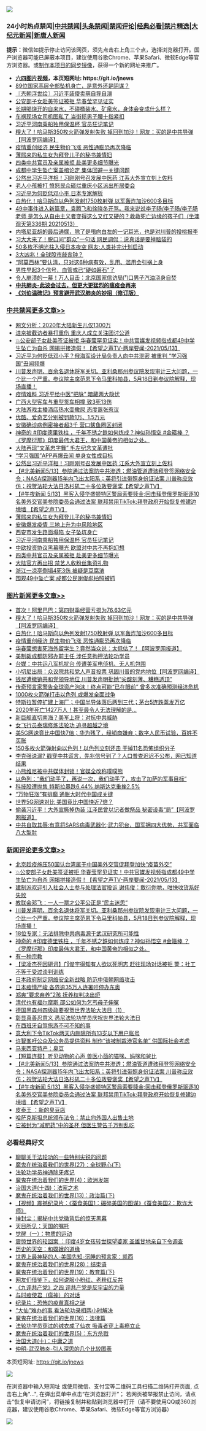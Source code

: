 ![](https://raw.githubusercontent.com/fqnews/bnews/master/64photo/fqnews-qr.jpg)

<div id="tt">
<h3>24小时热点禁闻|<a href="#%E4%B8%AD%E5%85%B1%E7%A6%81%E9%97%BB%E6%9B%B4%E5%A4%9A%E6%96%87%E7%AB%A0">中共禁闻</a>|<a href="#%E5%9B%BE%E7%89%87%E6%96%B0%E9%97%BB%E6%9B%B4%E5%A4%9A%E6%96%87%E7%AB%A0">头条禁闻</a>|<a href="#%E6%96%B0%E9%97%BB%E8%AF%84%E8%AE%BA%E6%9B%B4%E5%A4%9A%E6%96%87%E7%AB%A0">禁闻评论|<a href="#%E5%BF%85%E7%9C%8B%E7%BB%8F%E5%85%B8%E5%A5%BD%E6%96%87">经典必看|<a href="/video.md#%E7%A6%81%E7%89%87%E7%B2%BE%E9%80%89">禁片精选</a>|<a href="https://github.com/fqnews/djy/blob/master/gb/nf1351518.md#1">大纪元新闻</a>|<a href="https://github.com/fqnews/ntdtv/blob/master/gb/prog204.md#1">新唐人新闻</a></h3>
<div><b>提示：</b>微信如提示停止访问该网页，须先点击右上角三个点，选择浏览器打开。国产浏览器可能已屏蔽本项目，建议使用谷歌Chrome、苹果Safari、微软Edge等官方浏览器。或<a href="https://github.com/fqnews/bnews/blob/master/%E5%88%B6%E4%BD%9Cgit%E7%A6%81%E9%97%BB%E9%95%9C%E5%83%8F.md">制作本项目的同步镜像</a>，获得一个新的网址来推广。</div>
<ul>
<li><b><a href="http://d1.bdrive.tk/64.mp4" target="_blank">六四图片视频</a>，本页短网址: https://git.io/jnews</b></li>
<li><a href="/lifebaike/20210514/1546031.md">89位国家高层全部坠机身亡，是意外还是阴谋？</a></li>
<li><a href="/ssgc/20210514/1545950.md">〖兲朝浮世绘〗习近平装傻卖萌自导自演</a></li>
<li><a href="/cbnews/20210514/1546063.md">公安部子女赴美签证被拒 华春莹罕见证实</a></li>
<li><a href="/lifebaike/20210514/1546050.md">长期喝烧开的自来水，不碰桶装水、矿泉水，身体会变成什么样？</a></li>
<li><a href="/cbnews/20210514/1546144.md">车祸现场女司机图私了 当街揽男子腰十指紧扣</a></li>
<li><a href="/cbnews/20210514/1546236.md">习近平河南乘船独用保温杯 官员狂记笔记</a></li>
<li><a href="/topimagenews/20210514/1546206.md">糗大了！哈马斯350枚火箭弹发射失败 掉回到加沙！网友：买的是中共导弹【阿波罗网编译】</a></li>
<li><a href="/topimagenews/20210514/1545990.md">疫情重创经济 民生物价飞涨 恶性通膨恐再次降临</a></li>
<li><a href="/cbnews/20210514/1546272.md">薄熙来的私生女为拜登儿子的秘书兼情妇</a></li>
<li><a href="/cbnews/20210514/1546216.md">四类中共官员及亲属被拒 赴美更多细节曝光</a></li>
<li><a href="/ssgc/20210514/1546032.md">成都中学生坠亡案盖棺论定 集体回避一关键问题</a></li>
<li><a href="/cbnews/20210514/1546311.md">公然出习近平洋相！习刚刚号召发展中医药 江系大外宣立刻上佐料</a></li>
<li><a href="/cbnews/20210513/1545864.md">老人小孩被打 愤怒民众砸烂重庆小区派出所居委会</a></li>
<li><a href="/comments/20210514/1546167.md">习近平为何贬低邓小平 日本专家解析</a></li>
<li><a href="/topimagenews/20210514/1546187.md">白热化！哈马斯向以色列发射1750枚射弹 以军轰炸加沙600多目标</a></li>
<li><a href="/bannedvideo/20210513/1545885.md">49中事件进入新篇章，袁腾飞和徐晓冬开骂。我来说说李子旸/李子旸/李子肠老师 是怎么从自由主义者变得这么又红又硬的？救救死亡边缘的孩子们（坐澳观天第336期 20210513）</a></li>
<li><a href="/ssgc/20210514/1545888.md">内塔尼亚胡的最后通牒，除了是甩向白左的一记耳光，也是对川普的投桃报李</a></li>
<li><a href="/comments/20210514/1546034.md">习大大来了！脱口问“群众”一句话 网民调侃：说真话是要掉脑袋的</a></li>
<li><a href="/cnnews/20210514/1546212.md">50多枚不明光柱入侵日本夜空 网友:人类补完计划启动</a></li>
<li><a href="/cnnews/20210514/1546237.md">3大凶兆！全球股市敲丧钟？</a></li>
<li><a href="/health/20210514/1546067.md">“阿莫西林”要认清，只对这6种病有效，乱用、滥用会引祸上身</a></li>
<li><a href="/comments/20210514/1546248.md">男性早起3个信号，血管或已“硬如磐石”了</a></li>
<li><a href="/comments/20210513/1545889.md">令人崩溃的一幕！万人目击：北京国家信访局门口男子汽油浇身自焚</a></li>
<li><b><a href="/comments/20200211/1275071.md" target="_blank">中共肺炎-此波会过去，但更大更猛烈的瘟疫会再来</a></b></li>
<li><b><a href="/comments/20200207/1272816.md" target="_blank">《刘伯温碑记》预言避开武汉肺炎的妙招（修订版）</a></b></li>
</ul>
</div>

<div class="catlist">
<h3><a href="/cbnews/" target="_blank">中共禁闻</a><span><a href="/cbnews/" target="_blank" rel="nofollow">更多文章>></a></span></h3>
<ul>
<li><a href="/cbnews/20210514/1546498.md" target="_blank">网文分析：2020年大陆新生儿仅1300万</a></li>
<li><a href="/cbnews/20210514/1546497.md" target="_blank">进京被截访者暴打重伤 重庆人成立关注团讨公道</a></li>
<li><a href="/comments/20210514/1546468.md" target="_blank">💥公安部子女赴美签证被拒 华春莹罕见证实！中共官媒发视频指成都49中学生坠亡为自杀 网揭拼接造假！【希望之声TV-两岸要闻-2021/05/13】</a></li>
<li><a href="/cbnews/20210514/1546465.md" target="_blank">习近平为何贬低邓小平？俄海军设计局负责人向中共泄密 被重判 “学习强国”丑闻频爆</a></li>
<li><a href="/comments/20210514/1546447.md" target="_blank">川普发声明，百余名退休将军关切。亚利桑那州参议院发现审计三大问题，一个比一个严重。参议院主席范恩下令马里科帕县，5月18日到参议院解释，现场直播！</a></li>
<li><a href="/cbnews/20210514/1546406.md" target="_blank">疫情难料 习近平给中医“把脉” 暗藏两大隐忧</a></li>
<li><a href="/cbnews/20210514/1546405.md" target="_blank">广西大型客车与重型货车相撞 致3死13伤</a></li>
<li><a href="/cbnews/20210514/1546404.md" target="_blank">大陆游戏主播酒店热水壶撒尿 态度嚣张惹议</a></li>
<li><a href="/cbnews/20210514/1546403.md" target="_blank">优酷、爱奇艺分别被罚款1万、1.5万元</a></li>
<li><a href="/cbnews/20210514/1546402.md" target="_blank">安徽确诊病例密接者超3千 营口鲅鱼圈区封闭</a></li>
<li><a href="/comments/20210514/1546389.md" target="_blank">神奇的 #印度德里铁柱 ，千年不锈之鉄如何炼成？神似孙悟空 #金箍棒 ？《罗摩衍那》印度最伟大君王，和中国黄帝的相似之处。</a></li>
<li><a href="/cbnews/20210514/1546372.md" target="_blank">大陆再现“文革忠字舞” 毛左纪念文革遭批</a></li>
<li><a href="/cbnews/20210514/1546358.md" target="_blank">“学习强国”APP再爆丑闻 单身女性成目标</a></li>
<li><a href="/cbnews/20210514/1546311.md" target="_blank">公然出习近平洋相！习刚刚号召发展中医药 江系大外宣立刻上佐料</a></li>
<li><a href="/comments/20210514/1546278.md" target="_blank">【#北美新闻5/13】参院通过法案防中共渗透；燃油管道遭骇拜登签网络安全令；NASA探测器15年内飞出太阳系；英将引进带照身份证法案 川普称应效仿；祝贺法轮大法日洛杉矶二十多位政要褒奖【希望之声TV】</a></li>
<li><a href="/comments/20210514/1546277.md" target="_blank">【#午夜新闻 5/13】黑客入侵华盛顿特区警局索要赎金;回击拜登俄罗斯驱逐10名美外交官美参院委员会通过法案 联邦禁用TikTok;拜登政府开始恢复修建边境墙 【希望之声TV】</a></li>
<li><a href="/cbnews/20210514/1546272.md" target="_blank">薄熙来的私生女为拜登儿子的秘书兼情妇</a></li>
<li><a href="/cbnews/20210514/1546261.md" target="_blank">安徽爆发疫情 三地上升为中风险地区</a></li>
<li><a href="/cbnews/20210514/1546241.md" target="_blank">西安市发生路面塌陷 女子坠坑身亡</a></li>
<li><a href="/cbnews/20210514/1546236.md" target="_blank">习近平河南乘船独用保温杯 官员狂记笔记</a></li>
<li><a href="/cbnews/20210514/1546231.md" target="_blank">中欧投资协议黑幕曝光 欧盟对中共不再抱幻想</a></li>
<li><a href="/cbnews/20210514/1546216.md" target="_blank">四类中共官员及亲属被拒 赴美更多细节曝光</a></li>
<li><a href="/cbnews/20210514/1546215.md" target="_blank">大陆官方再出招 禁艺人收粉丝集资礼物</a></li>
<li><a href="/cbnews/20210514/1546207.md" target="_blank">浙江一凉亭倒塌4死3伤 被疑是豆腐渣</a></li>
<li><a href="/cbnews/20210514/1546163.md" target="_blank">围观49中坠亡案 成都公民谢俊彪拍照被抓</a></li>

</ul>
</div>
<div class="catlist">
<h3><a href="/topimagenews/" target="_blank">图片新闻</a><span><a href="/topimagenews/" target="_blank" rel="nofollow">更多文章>></a></span></h3>
<ul>
<li><a href="/topimagenews/20210514/1546230.md" target="_blank">首次！阿里巴巴：第四财季经营亏损为76.63亿元</a></li>
<li><a href="/topimagenews/20210514/1546206.md" target="_blank">糗大了！哈马斯350枚火箭弹发射失败 掉回到加沙！网友：买的是中共导弹【阿波罗网编译】</a></li>
<li><a href="/topimagenews/20210514/1546187.md" target="_blank">白热化！哈马斯向以色列发射1750枚射弹 以军轰炸加沙600多目标</a></li>
<li><a href="/topimagenews/20210514/1545990.md" target="_blank">疫情重创经济 民生物价飞涨 恶性通膨恐再次降临</a></li>
<li><a href="/topimagenews/20210513/1545571.md" target="_blank">华春莹想害死海外留学生？竟然当众说：太低估了！【阿波罗网报道】</a></li>
<li><a href="/topimagenews/20210513/1545504.md" target="_blank">美制裁成都防邪办前主任 涉任意拘押法轮功学员</a></li>
<li><a href="/topimagenews/20210513/1545462.md" target="_blank">台媒：中共运八军机扰台 传遭美军电侦机、无人机包围</a></li>
<li><a href="/topimagenews/20210513/1545194.md" target="_blank">小切尼出局：众议院共和党人声音投票 巩固川普的党内地位【阿波罗网编译】</a></li>
<li><a href="/topimagenews/20210513/1545184.md" target="_blank">钱尼遭撤销共和党领导地位 川普发声明批她“尖酸刻薄、糟糕透顶”</a></li>
<li><a href="/topimagenews/20210512/1545129.md" target="_blank">传奇预言家警告全球资产泡沫！终点可能“已在眼前” 曾多次准确预测经济危机</a></li>
<li><a href="/topimagenews/20210512/1545100.md" target="_blank">1000枚火箭弹打击以色列 或爆发全面战争</a></li>
<li><a href="/topimagenews/20210512/1544992.md" target="_blank">特斯拉暂停扩建上海厂；中国半导体落后两到三代；茅台5连跌蒸发万亿</a></li>
<li><a href="/topimagenews/20210512/1544931.md" target="_blank">2020年死亡1427万人！甚至最令人无法理解的是&#8230;</a></li>
<li><a href="/topimagenews/20210512/1544826.md" target="_blank">新巨舰直切南海？美军上将：对抗中共威胁</a></li>
<li><a href="/topimagenews/20210512/1544658.md" target="_blank">女飞行员泰瑞修炼法轮功 追寻超越之境</a></li>
<li><a href="/topimagenews/20210511/1544302.md" target="_blank">美5G网速竟比中国快7倍；华为残了，经销商嫌弃；数字人民币试验，百姓不买账</a></li>
<li><a href="/topimagenews/20210511/1544161.md" target="_blank">150多枚火箭弹射向以色列！以色列立刻还击 干掉11名恐怖组织分子</a></li>
<li><a href="/topimagenews/20210511/1544116.md" target="_blank">李克强说漏? 戳穿中共谎言，先兆信号到了？人口普查迟迟不公布，网已知道结果</a></li>
<li><a href="/topimagenews/20210511/1544059.md" target="_blank">小熊维尼被中共媒体封锁！官媒全改称噗噗熊</a></li>
<li><a href="/topimagenews/20210511/1543978.md" target="_blank">以色列：“我们动手了，再说一次，我们动手了，攻击了加萨的军事目标”</a></li>
<li><a href="/topimagenews/20210511/1543814.md" target="_blank">科技股遭抛售 特斯拉暴跌6.44% 纳斯达克重挫2.5%</a></li>
<li><a href="/topimagenews/20210511/1543692.md" target="_blank">“万物狂涨”有排癫 通胀大时代中国成关键</a></li>
<li><a href="/topimagenews/20210511/1543691.md" target="_blank">世界5G网速对比 美国竟比中国快近7倍？</a></li>
<li><a href="/topimagenews/20210509/1542876.md" target="_blank">偷袭习近平！大外宣撕掉伪装 江泽民曾以记者做祭品 秘密设毒“局”【阿波罗网报道】</a></li>
<li><a href="/topimagenews/20210509/1542826.md" target="_blank">中共自取其辱:有意将SARS病毒武器化;武力犯台，国军拥四大优势，共军面临八大掣肘</a></li>

</ul>
</div>
<div class="catlist">
<h3><a href="/comments/" target="_blank">新闻评论</a><span><a href="/comments/" target="_blank" rel="nofollow">更多文章>></a></span></h3>
<ul>
<li><a href="/comments/20210514/1546493.md" target="_blank">北京趁疫施压50国认台湾属于中国美外交官促拜登加快“疫苗外交”</a></li>
<li><a href="/comments/20210514/1546468.md" target="_blank">💥公安部子女赴美签证被拒 华春莹罕见证实！中共官媒发视频指成都49中学生坠亡为自杀 网揭拼接造假！【希望之声TV-两岸要闻-2021/05/13】</a></li>
<li><a href="/comments/20210514/1546462.md" target="_blank">建制派欢迎引入社会人士参与处理法官投诉 谢伟俊：敷衍你哋，咁快收货系好失败</a></li>
<li><a href="/comments/20210514/1546461.md" target="_blank">教联会邓飞：一人一票才公平公正是“民主迷思”</a></li>
<li><a href="/comments/20210514/1546447.md" target="_blank">川普发声明，百余名退休将军关切。亚利桑那州参议院发现审计三大问题，一个比一个严重。参议院主席范恩下令马里科帕县，5月18日到参议院解释，现场直播！</a></li>
<li><a href="/comments/20210514/1546418.md" target="_blank">18位专家：无法排除中共病毒源于武汉研究所可能性</a></li>
<li><a href="/comments/20210514/1546389.md" target="_blank">神奇的 #印度德里铁柱 ，千年不锈之鉄如何炼成？神似孙悟空 #金箍棒 ？《罗摩衍那》印度最伟大君王，和中国黄帝的相似之处。</a></li>
<li><a href="/comments/20210514/1546384.md" target="_blank">有一种宗教</a></li>
<li><a href="/comments/20210514/1546383.md" target="_blank">【梁凌杰死因研讯】邝俊宇得知有人欲以死明志 赶往现场对话被拒 警：社工不等于受过谈判训练</a></li>
<li><a href="/comments/20210514/1546380.md" target="_blank">日本政府制定网络安全新战略 防范中俄朝网络攻击</a></li>
<li><a href="/comments/20210514/1546379.md" target="_blank">日本疫情严峻 各界逾35万人连署吁停办东奥</a></li>
<li><a href="/comments/20210514/1546366.md" target="_blank">郑爽“要求弃养”2孩 抚养权判决出炉</a></li>
<li><a href="/comments/20210514/1546355.md" target="_blank">清代也有福尔摩斯 邵公如何为乞丐母子伸冤</a></li>
<li><a href="/comments/20210514/1546354.md" target="_blank">德国黑森州四级政要祝贺世界法轮大法日（1）</a></li>
<li><a href="/comments/20210514/1546350.md" target="_blank">彰显真善忍意义 悉尼法轮功学员庆祝世界法轮大法日</a></li>
<li><a href="/comments/20210514/1546349.md" target="_blank">在西班牙自驾旅游不可不知的事</a></li>
<li><a href="/comments/20210514/1546327.md" target="_blank">意大利下令TikTok两天内删除所有13岁以下用户帐号</a></li>
<li><a href="/comments/20210514/1546317.md" target="_blank">许智峯吁公众及公务员提供资料 制作“该被制裁港官名单” 供国际社会考虑</a></li>
<li><a href="/comments/20210514/1546316.md" target="_blank">马来西亚特产：臭豆</a></li>
<li><a href="/comments/20210514/1546313.md" target="_blank">【短篇连载】听见动物的心声 兽医小茴的猫咪、妈咪和爸比</a></li>
<li><a href="/comments/20210514/1546278.md" target="_blank">【#北美新闻5/13】参院通过法案防中共渗透；燃油管道遭骇拜登签网络安全令；NASA探测器15年内飞出太阳系；英将引进带照身份证法案 川普称应效仿；祝贺法轮大法日洛杉矶二十多位政要褒奖【希望之声TV】</a></li>
<li><a href="/comments/20210514/1546277.md" target="_blank">【#午夜新闻 5/13】黑客入侵华盛顿特区警局索要赎金;回击拜登俄罗斯驱逐10名美外交官美参院委员会通过法案 联邦禁用TikTok;拜登政府开始恢复修建边境墙 【希望之声TV】</a></li>
<li><a href="/comments/20210514/1546262.md" target="_blank">皮泰王 ：新的臭豆店</a></li>
<li><a href="/comments/20210514/1546251.md" target="_blank">哈萨克斯坦总统颁布法令：禁止向外国人出售土地</a></li>
<li><a href="/comments/20210514/1546250.md" target="_blank">它被封为“减肥药”中的圣杯 但医生警告千万别乱吃</a></li>

</ul>
</div>

<div class="catlist">
<h3>必看经典好文</h3>
<ul>
<li><a href="/comments/20190417/1114875.md" target="_blank">聊聊关于法轮功的一些特别尖锐的问题</a></li>
<li><a href="/comments/20181224/1052333.md" target="_blank">魔鬼在统治着我们的世界(27)：全球野心(下)</a></li>
<li><a href="/health/20170626/780263.md" target="_blank">法轮功学员神通除牙疼记</a></li>
<li><a href="/topimagenews/20180522/946266.md" target="_blank">魔鬼在统治着我们的世界(4)：欧洲发端</a></li>
<li><a href="/cbnews/20180320/916962.md" target="_blank">治国大道(十四)：法家之术</a></li>
<li><a href="/topimagenews/20180602/951960.md" target="_blank">魔鬼在统治着我们的世界(13)：政治篇(下)</a></li>
<li><a href="/comments/20210123/1473011.md" target="_blank">【视频】震撼纪录片：《蚕食美国1：碾碎美国的图谋》《蚕食美国2：欺诈大师》</a></li>
<li><a href="/topimagenews/20170218/694213.md" target="_blank">掸封尘：揭秘中共党徽背后的惊天黑幕</a></li>
<li><a href="/tculture/20180919/1000196.md" target="_blank">天目所见：天国的嘱托</a></li>
<li><a href="/comments/20200810/1377609.md" target="_blank">觉醒（一）：物质的运动</a></li>
<li><a href="/comments/20210307/1499941.md" target="_blank">震惊世界的轮回案 ：印度4岁女孩转世探望婆家 圣雄甘地亲自下令调查</a></li>
<li><a href="/cbnews/20190219/1083302.md" target="_blank">历史的天空：和嫦娥的道缘</a></li>
<li><a href="/comments/20200605/783244.md" target="_blank">世界上最神秘的人-美国先知-沉睡的预言家：凯西</a></li>
<li><a href="/comments/20181228/1054609.md" target="_blank">魔鬼在统治着我们的世界(28)：结束语</a></li>
<li><a href="/comments/20180716/972458.md" target="_blank">魔鬼在统治着我们的世界(19)：教育篇(下)</a></li>
<li><a href="/comments/20200712/1359630.md" target="_blank">网友们借鉴下，如何说服小粉红、老粉红反共</a></li>
<li><a href="/bookonline/20131116/201053.md" target="_blank">《九评共产党》之四 评共产党是反宇宙的力量</a></li>
<li><a href="/comments/20200327/1301424.md" target="_blank">与时疫使君（瘟神）的对话</a></li>
<li><a href="/topimagenews/20180408/925060.md" target="_blank">纪录片：恐怖的疫苗真相之谜</a></li>
<li><a href="/cbnews/20210428/1535533.md" target="_blank">“大仙”难办的事  看法轮功录相两小时解决</a></li>
<li><a href="/topimagenews/20180615/958090.md" target="_blank">魔鬼在统治着我们的世界(16)：法律篇</a></li>
<li><a href="/comments/20210317/1506773.md" target="_blank">法轮功学员穿过的绒衣成了仙衣 吸毒者穿上毒瘾立止</a></li>
<li><a href="/topimagenews/20180524/946967.md" target="_blank">魔鬼在统治着我们的世界(5)：东方杀戮</a></li>
<li><a href="/cbnews/20180316/915423.md" target="_blank">治国大道(十)：中庸之道</a></li>
<li><a href="/comments/20200620/1347687.md" target="_blank">仲明-武汉肺炎-引人深思的几个比较图表</a></li>

</ul>
</div>

本页短网址: https://git.io/jnews

![](https://raw.githubusercontent.com/fqnews/bnews/master/64photo/fqnews-qr.jpg)

在浏览器中输入短网址 或使用微信、支付宝等二维码工具扫描二维码打开页面, 点击右上角"...", 在弹出菜单中点击“在浏览器打开”； 若网页被举报禁止访问，请点击“恢复申请访问”，将链接复制并粘贴到浏览器中打开（请不要使用QQ或360浏览器，建议使用谷歌Chrome、苹果Safari、微软Edge等官方浏览器）

![](https://raw.githubusercontent.com/fqnews/bnews/master/64photo/wx.jpg)